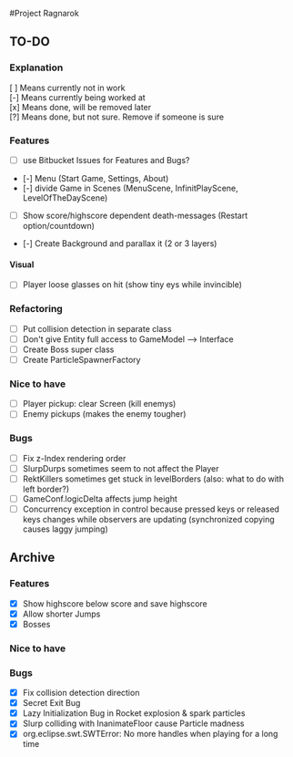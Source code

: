 #Project Ragnarok


## TO-DO

### Explanation
[ ] Means currently not in work  
[-] Means currently being worked at  
[x] Means done, will be removed later  
[?] Means done, but not sure. Remove if someone is sure  

### Features
- [ ] use Bitbucket Issues for Features and Bugs?
- [-] Menu (Start Game, Settings, About)
- [-] divide Game in Scenes (MenuScene, InfinitPlayScene, LevelOfTheDayScene)
- [ ] Show score/highscore dependent death-messages (Restart option/countdown)
- [-] Create Background and parallax it (2 or 3 layers)

#### Visual
- [ ] Player loose glasses on hit (show tiny eys while invincible)

### Refactoring
- [ ] Put collision detection in separate class
- [ ] Don't give Entity full access to GameModel --> Interface
- [ ] Create Boss super class
- [ ] Create ParticleSpawnerFactory

### Nice to have
- [ ] Player pickup: clear Screen (kill enemys)
- [ ] Enemy pickups (makes the enemy tougher)

### Bugs
- [ ] Fix z-Index rendering order
- [ ] SlurpDurps sometimes seem to not affect the Player
- [ ] RektKillers sometimes get stuck in levelBorders (also: what to do with left border?)
- [ ] GameConf.logicDelta affects jump height  
- [ ] Concurrency exception in control because pressed keys or released keys changes while observers are updating (synchronized copying causes laggy jumping)

## Archive

### Features
- [x] Show highscore below score and save highscore
- [x] Allow shorter Jumps
- [x] Bosses

### Nice to have

### Bugs
- [x] Fix collision detection direction
- [x] Secret Exit Bug
- [x] Lazy Initialization Bug in Rocket explosion & spark particles
- [x] Slurp colliding with InanimateFloor cause Particle madness
- [x] org.eclipse.swt.SWTError: No more handles when playing for a long time
